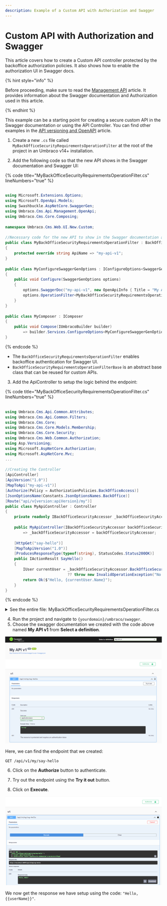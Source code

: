 ```yaml
---
description: Example of a Custom API with Authorization and Swagger
---
```


# Custom API with Authorization and Swagger

This article covers how to create a Custom API controller protected by the backoffice authorization policies. It also shows how to enable the authorization UI in Swagger docs.


{% hint style="info" %}

Before  proceeding, make sure to read the [Management API](./management-api/README.md) article. It provides information about the Swagger documentation and Authorization used in this article.

{% endhint %}

This example can be a starting point for creating a secure custom API in the Swagger documentation or using the API Controller. You can find other examples in the [API versioning and OpenAPI](./api-versioning-and-openapi.md) article.

1. Create a new `.cs` file called `MyBackOfficeSecurityRequirementsOperationFilter` at the root of the project in an Umbraco v14+ installation.

2. Add the following code so that the new API shows in the Swagger documentation and Swagger UI:

{% code title="MyBackOfficeSecurityRequirementsOperationFilter.cs" lineNumbers="true" %}

```csharp

using Microsoft.Extensions.Options;
using Microsoft.OpenApi.Models;
using Swashbuckle.AspNetCore.SwaggerGen;
using Umbraco.Cms.Api.Management.OpenApi;
using Umbraco.Cms.Core.Composing;

namespace Umbraco.Cms.Web.UI.New.Custom;

//Necessary code for the new API to show in the Swagger documentation and Swagger UI
public class MyBackOfficeSecurityRequirementsOperationFilter : BackOfficeSecurityRequirementsOperationFilterBase
{
    protected override string ApiName => "my-api-v1";
}

public class MyConfigureSwaggerGenOptions : IConfigureOptions<SwaggerGenOptions>
{
    public void Configure(SwaggerGenOptions options)
    {
        options.SwaggerDoc("my-api-v1", new OpenApiInfo { Title = "My API v1", Version = "1.0" });
        options.OperationFilter<MyBackOfficeSecurityRequirementsOperationFilter>();
    }
}

public class MyComposer : IComposer
{
    public void Compose(IUmbracoBuilder builder)
        => builder.Services.ConfigureOptions<MyConfigureSwaggerGenOptions>();
}

```

{% endcode %}

- The `BackOfficeSecurityRequirementsOperationFilter` enables backoffice authentication for Swagger UI.
- `BackOfficeSecurityRequirementsOperationFilterBase` is an abstract base class that can be reused for custom APIs.

3. Add the ApiController to setup the logic behind the endpoint:

{% code title="MyBackOfficeSecurityRequirementsOperationFilter.cs" lineNumbers="true" %}

```csharp

using Umbraco.Cms.Api.Common.Attributes;
using Umbraco.Cms.Api.Common.Filters;
using Umbraco.Cms.Core;
using Umbraco.Cms.Core.Models.Membership;
using Umbraco.Cms.Core.Security;
using Umbraco.Cms.Web.Common.Authorization;
using Asp.Versioning;
using Microsoft.AspNetCore.Authorization;
using Microsoft.AspNetCore.Mvc;
...

//Creating the Controller
[ApiController]
[ApiVersion("1.0")] 
[MapToApi("my-api-v1")] 
[Authorize(Policy = AuthorizationPolicies.BackOfficeAccess)] 
[JsonOptionsName(Constants.JsonOptionsNames.BackOffice)]
[Route("api/v{version:apiVersion}/my")]
public class MyApiController : Controller
{
    private readonly IBackOfficeSecurityAccessor _backOfficeSecurityAccessor;

    public MyApiController(IBackOfficeSecurityAccessor backOfficeSecurityAccessor)
        => _backOfficeSecurityAccessor = backOfficeSecurityAccessor;

    [HttpGet("say-hello")]
    [MapToApiVersion("1.0")]
    [ProducesResponseType(typeof(string), StatusCodes.Status200OK)]
    public IActionResult SayHello()
    {
        IUser currentUser = _backOfficeSecurityAccessor.BackOfficeSecurity?.CurrentUser
                            ?? throw new InvalidOperationException("No backoffice user found");
        return Ok($"Hello, {currentUser.Name}");
    }
}

```

{% endcode %}

<details>

<summary>See the entire file: MyBackOfficeSecurityRequirementsOperationFilter.cs</summary>

{% code title="MyBackOfficeSecurityRequirementsOperationFilter.cs" lineNumbers="true" %}

```csharp
using Asp.Versioning;
using Microsoft.AspNetCore.Authorization;
using Microsoft.AspNetCore.Mvc;
using Microsoft.Extensions.Options;
using Microsoft.OpenApi.Models;
using Swashbuckle.AspNetCore.SwaggerGen;
using Umbraco.Cms.Api.Common.Attributes;
using Umbraco.Cms.Api.Common.Filters;
using Umbraco.Cms.Api.Management.OpenApi;
using Umbraco.Cms.Core;
using Umbraco.Cms.Core.Composing;
using Umbraco.Cms.Core.Models.Membership;
using Umbraco.Cms.Core.Security;
using Umbraco.Cms.Web.Common.Authorization;

namespace Umbraco.Cms.Web.UI.New.Custom;

//Necessary code for the new API to show in the Swagger documentation and Swagger UI
public class MyBackOfficeSecurityRequirementsOperationFilter : BackOfficeSecurityRequirementsOperationFilterBase
{
    protected override string ApiName => "my-api-v1";
}

public class MyConfigureSwaggerGenOptions : IConfigureOptions<SwaggerGenOptions>
{
    public void Configure(SwaggerGenOptions options)
    {
        options.SwaggerDoc("my-api-v1", new OpenApiInfo { Title = "My API v1", Version = "1.0" });
        options.OperationFilter<MyBackOfficeSecurityRequirementsOperationFilter>();
    }
}

public class MyComposer : IComposer
{
    public void Compose(IUmbracoBuilder builder)
        => builder.Services.ConfigureOptions<MyConfigureSwaggerGenOptions>();
}

//Creating the Controller
[ApiController]
[ApiVersion("1.0")] 
[MapToApi("my-api-v1")] 
[Authorize(Policy = AuthorizationPolicies.BackOfficeAccess)] 
[JsonOptionsName(Constants.JsonOptionsNames.BackOffice)]
[Route("api/v{version:apiVersion}/my")]
public class MyApiController : Controller
{
    private readonly IBackOfficeSecurityAccessor _backOfficeSecurityAccessor;

    public MyApiController(IBackOfficeSecurityAccessor backOfficeSecurityAccessor)
        => _backOfficeSecurityAccessor = backOfficeSecurityAccessor;

    [HttpGet("say-hello")]
    [MapToApiVersion("1.0")]
    [ProducesResponseType(typeof(string), StatusCodes.Status200OK)]
    public IActionResult SayHello()
    {
        IUser currentUser = _backOfficeSecurityAccessor.BackOfficeSecurity?.CurrentUser
                            ?? throw new InvalidOperationException("No backoffice user found");
        return Ok($"Hello, {currentUser.Name}");
    }
}
```

{% endcode %}

</details>

4. Run the project and navigate to `{yourdomain}/umbraco/swagger`.
5. Choose the swagger documentation we created with the code above named **My API v1** from **Select a definition**.

![Created Custom API in Swagger Documentation](./images/custom-api-swagger-example.png)

Here, we can find the endpoint that we created:

```http
GET /api/v1/my/say-hello
```

6. Click on the **Authorize** button to authenticate.

7. Try out the endpoint using the **Try it out** button.
8. Click on **Execute**.

![Trying out the endpoint](./images/custom-api-swagger-example-response.png)

We now get the response we have setup using the code: `"Hello, {{userName}}"`.
